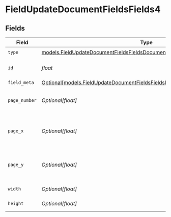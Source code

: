 # FieldUpdateDocumentFieldsFields4


## Fields

| Field                                                                                                                                                              | Type                                                                                                                                                               | Required                                                                                                                                                           | Description                                                                                                                                                        |
| ------------------------------------------------------------------------------------------------------------------------------------------------------------------ | ------------------------------------------------------------------------------------------------------------------------------------------------------------------ | ------------------------------------------------------------------------------------------------------------------------------------------------------------------ | ------------------------------------------------------------------------------------------------------------------------------------------------------------------ |
| `type`                                                                                                                                                             | [models.FieldUpdateDocumentFieldsFieldsDocumentsFieldsRequestRequestBody4Type](../models/fieldupdatedocumentfieldsfieldsdocumentsfieldsrequestrequestbody4type.md) | :heavy_check_mark:                                                                                                                                                 | N/A                                                                                                                                                                |
| `id`                                                                                                                                                               | *float*                                                                                                                                                            | :heavy_check_mark:                                                                                                                                                 | The ID of the field to update.                                                                                                                                     |
| `field_meta`                                                                                                                                                       | [Optional[models.FieldUpdateDocumentFieldsFieldsDocumentsFieldsFieldMeta]](../models/fieldupdatedocumentfieldsfieldsdocumentsfieldsfieldmeta.md)                   | :heavy_minus_sign:                                                                                                                                                 | N/A                                                                                                                                                                |
| `page_number`                                                                                                                                                      | *Optional[float]*                                                                                                                                                  | :heavy_minus_sign:                                                                                                                                                 | The page number the field will be on.                                                                                                                              |
| `page_x`                                                                                                                                                           | *Optional[float]*                                                                                                                                                  | :heavy_minus_sign:                                                                                                                                                 | The X coordinate of where the field will be placed.                                                                                                                |
| `page_y`                                                                                                                                                           | *Optional[float]*                                                                                                                                                  | :heavy_minus_sign:                                                                                                                                                 | The Y coordinate of where the field will be placed.                                                                                                                |
| `width`                                                                                                                                                            | *Optional[float]*                                                                                                                                                  | :heavy_minus_sign:                                                                                                                                                 | The width of the field.                                                                                                                                            |
| `height`                                                                                                                                                           | *Optional[float]*                                                                                                                                                  | :heavy_minus_sign:                                                                                                                                                 | The height of the field.                                                                                                                                           |